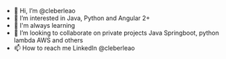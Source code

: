 - 👋 Hi, I’m @cleberleao
- 👀 I’m interested in Java, Python and Angular 2+
- 🌱 I'm always learning
- 💞️ I’m looking to collaborate on private projects Java Springboot, python lambda AWS and others
- 📫 How to reach me LinkedIn @cleberleao

<!---
cleberleao/cleberleao is a ✨ special ✨ repository because its `README.md` (this file) appears on your GitHub profile.
You can click the Preview link to take a look at your changes.
--->
